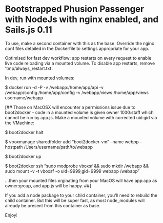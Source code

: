 # Bootstrapped Phusion Passenger with NodeJs with nginx enabled, and Sails.js 0.11

To use, make a second container with this as the base. Override the nginx conf files detailed in the Dockerfile to settings appropriate for your app.

Optimised for fast dev workflow: app restarts on every request to enable live code reloading via a mounted volume. To disable app restarts, remove 'tmp/always_restart.txt'.

In dev, run with mounted volumes:

$ docker run -d -P -v /webapp:/home/app/api -v /webapp/config:/home/app/config -v /webapp/views:/home/app/views username/webapp

[## Those on MacOSX will encounter a permissions issue due to boot2docker - code in a mounted volume is given owner 1000:staff which cannot be run by app.js. Make a mounted volume with corrected uid:gid via the VMachine:

$ boot2docker halt

$ vboxmanage sharedfolder add “boot2docker-vm” –name webpp –hostpath /Users/username/path/to/webapp

$ boot2docker up

$ boot2docker ssh “sudo modprobe vboxsf && sudo mkdir /webapp && sudo mount -v -t vboxsf -o uid=9999,gid=9999 webapp /webapp”

…then your mounted files orginating from your MacOS will have app:app as owner:group, and app.js will be happy. ##]

If you add a node package to your child container, you'll need to rebuild the child container. But this will be super fast, as most node_modules will already be present from this container as base.

Enjoy!